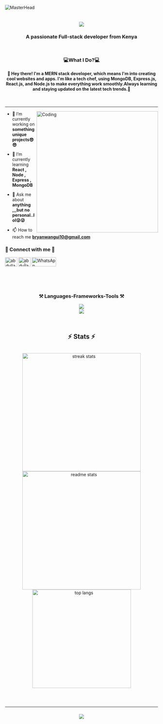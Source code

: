 ![MasterHead](https://chkskills.com/wp-content/uploads/2020/04/PNC-Animated-Banners.gif)

<h1 align="center">
    <img src="https://readme-typing-svg.herokuapp.com/?font=Righteous&size=35&center=true&vCenter=true&width=500&height=70&duration=4000&lines=Hi+There!+👋;+I'm+Bryan+Giitwa!;" />
</h1>
<h3 align="center" >A passionate Full-stack  developer from Kenya</h3>
<br/>
<div align="center">
     <h3 align="center">💻What I Do?💻</h3>
<h4 align="center">
 🚀 Hey there! I'm a MERN stack developer, which means I'm into creating cool websites and apps. I'm like a tech chef, using MongoDB, Express.js, React.js, and Node.js to make everything work smoothly.Always learning and staying updated on the latest tech trends.🚀
</h4>
</div>

<br/>
<hr/>

<img align="right" alt="Coding" width="400" src="https://media.licdn.com/dms/image/C5612AQHiTrnCOeJL8A/article-cover_image-shrink_720_1280/0/1628287501471?e=2147483647&v=beta&t=VV-s2SLRSBjhmBU3swkn3Y2x3Y_h8Qme5PqSC0GQBzQ">

- 🔭 I’m currently working on **something unique projects😎😎**

- 🌱 I’m currently learning **React , Node , Express , MongoDB**

- 💬 Ask me about **anything ,,,but no personal..lol😜😜**

- 📫 How to reach me **bryanwangui10@gmail.com**

<h3 align="left">📱 Connect with me 📱</h3>
<p align="left">
<a href="https://www.linkedin.com/in/bryan-wangui-096736247/" target="blank"><img align="center" src="https://raw.githubusercontent.com/rahuldkjain/github-profile-readme-generator/master/src/images/icons/Social/linked-in-alt.svg" alt="abdullah al mehmud" height="30" width="40" /></a>
<a href="https://www.instagram.com/__giitwa__/" target="blank"><img align="center" src="https://raw.githubusercontent.com/rahuldkjain/github-profile-readme-generator/master/src/images/icons/Social/instagram.svg" alt="abduĺlah al mehmud" height="30" width="40" /></a>
<a href="https://wa.me/254703816487" target="_blank"><img align="center" src="https://img.shields.io/badge/WhatsApp-25D366?style=for-the-badge&logo=whatsapp&logoColor=white" alt="WhatsApp" height="30" width="80" /></a>
</p>
<br/>
<br/>
<br/>
 <h3 align="center">⚒️ Languages-Frameworks-Tools ⚒️</h3>
<p align="center"> 
    <img src="https://skillicons.dev/icons?i=nodejs,github,javascript,react,express,mongodb,vscode&theme=dark" />  <br/>
     <img  src="https://skillicons.dev/icons?i=html,css,scss,bootstrap,git&theme=dark" />
    
</p>

 <br/>

<h2 align="center">⚡ Stats ⚡</h2>
<br>

<div align=center>
  <img width=390 src="https://streak-stats.demolab.com/?user=Bryan-Giitwa&theme=dark&count_private=true&theme=react&border_radius=10" alt="streak stats"/>
  <img width=390 src="https://github-readme-stats-salesp07.vercel.app/api?username=Bryan-Giitwa&count_private=true&show_icons=true&theme=react&rank_icon=github&border_radius=10" alt="readme stats" />
  <br/>
  <img width=325 align="center" src="https://github-readme-stats-salesp07.vercel.app/api/top-langs/?username=Bryan-Giitwa&hide=HTML&langs_count=8&layout=compact&theme=react&border_radius=10&size_weight=0.5&count_weight=0.5&exclude_repo=github-readme-stats" alt="top langs" />
</div>

<br/><br/>

<hr/>

<h3 align="center">
    <img src="https://readme-typing-svg.herokuapp.com/?font=Righteous&size=25&center=true&vCenter=true&width=500&height=70&duration=4000&lines=Thanks+for+visiting!+✌️;+Shoot+me+a+message+on+Email!📧;+Text+me+on+Whatsapp🤙;I'm+always+down+to+collab+:)">
</h3>

<br/>
